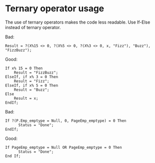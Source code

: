 # Ternary operator usage

The use of ternary operators makes the code less readable.
Use If-Else instead of ternary operator.

Bad:
```bsl
Result = ?(X%15 <> 0, ?(X%5 <> 0, ?(X%3 <> 0, x, "Fizz"), "Buzz"), "FizzBuzz");
```

Good:
```bsl
If x% 15 = 0 Then
    Result = "FizzBuzz";
ElseIf, if x% 3 = 0 Then
    Result = "Fizz";
ElseIf, if x% 5 = 0 Then
    Result = "Buzz";
Else
    Result = x;
EndIf;
```

Bad:
```bsl
If ?(P.Emp_emptype = Null, 0, PageEmp_emptype) = 0 Then
      Status = "Done";
EndIf;
```

Good:
```bsl
If PageEmp_emptype = Null OR PageEmp_emptype = 0 Then
      Status = "Done";
End If;
```